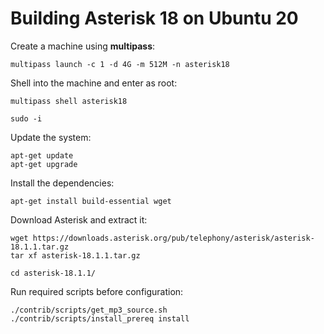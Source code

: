 # Building Asterisk 18 on Ubuntu 20

Create a machine using **multipass**:

```
multipass launch -c 1 -d 4G -m 512M -n asterisk18
```

Shell into the machine and enter as root:

```
multipass shell asterisk18

sudo -i
```

Update the system:

```
apt-get update
apt-get upgrade
```

Install the dependencies:

```
apt-get install build-essential wget
```

Download Asterisk and extract it:

```
wget https://downloads.asterisk.org/pub/telephony/asterisk/asterisk-18.1.1.tar.gz
tar xf asterisk-18.1.1.tar.gz

cd asterisk-18.1.1/
```

Run required scripts before configuration:

```
./contrib/scripts/get_mp3_source.sh
./contrib/scripts/install_prereq install
```
